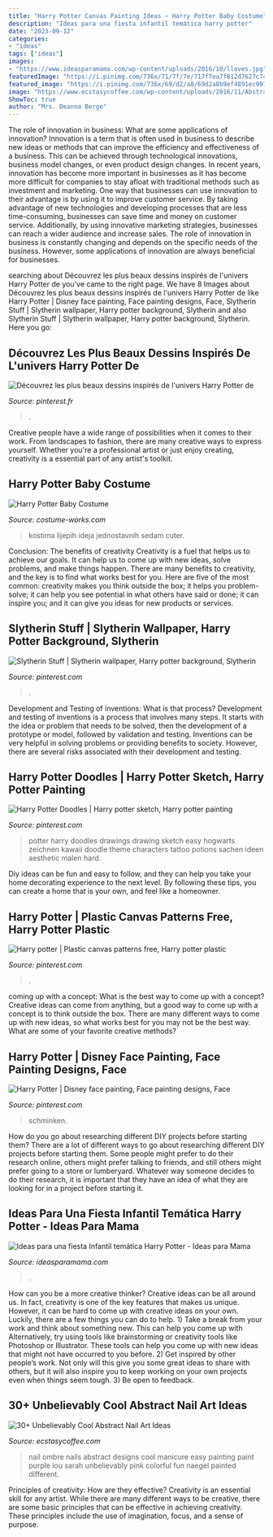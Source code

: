 ```yaml
---
title: "Harry Potter Canvas Painting Ideas ~ Harry Potter Baby Costume"
description: "Ideas para una fiesta infantil temática harry potter"
date: "2023-09-12"
categories:
- "ideas"
tags: ["ideas"]
images:
- "https://www.ideasparamama.com/wp-content/uploads/2016/10/llaves.jpg"
featuredImage: "https://i.pinimg.com/736x/71/7f/7e/717f7ea7f812d7627c744de280179c83.jpg"
featured_image: "https://i.pinimg.com/736x/69/d2/a8/69d2a8b9ef4891ec997194c09734b692.jpg"
image: "https://www.ecstasycoffee.com/wp-content/uploads/2016/11/Abstract-Nail-Art-Ideas9.jpg"
ShowToc: true
author: "Mrs. Deanna Berge"
---
```



The role of innovation in business: What are some applications of innovation?
Innovation is a term that is often used in business to describe new ideas or methods that can improve the efficiency and effectiveness of a business. This can be achieved through technological innovations, business model changes, or even product design changes. In recent years, innovation has become more important in businesses as it has become more difficult for companies to stay afloat with traditional methods such as investment and marketing. One way that businesses can use innovation to their advantage is by using it to improve customer service. By taking advantage of new technologies and developing processes that are less time-consuming, businesses can save time and money on customer service. Additionally, by using innovative marketing strategies, businesses can reach a wider audience and increase sales. The role of innovation in business is constantly changing and depends on the specific needs of the business. However, some applications of innovation are always beneficial for businesses.

	

		
searching about Découvrez les plus beaux dessins inspirés de l&#039;univers Harry Potter de you've came to the right page. We have 8 Images about Découvrez les plus beaux dessins inspirés de l&#039;univers Harry Potter de like Harry Potter | Disney face painting, Face painting designs, Face, Slytherin Stuff | Slytherin wallpaper, Harry potter background, Slytherin and also Slytherin Stuff | Slytherin wallpaper, Harry potter background, Slytherin. Here you go:
		
    
## Découvrez Les Plus Beaux Dessins Inspirés De L&#039;univers Harry Potter De

<img loading=lazy src="https://i.pinimg.com/736x/71/7f/7e/717f7ea7f812d7627c744de280179c83.jpg" onerror="this.onerror=null;this.src='https://tse2.mm.bing.net/th?id=OIP.iNOZFaf2aOGNzZvkUuvxdQHaHb&amp;pid=15.1';" alt="Découvrez les plus beaux dessins inspirés de l&#039;univers Harry Potter de">

_Source: pinterest.fr_

>. 

	

Creative people have a wide range of possibilities when it comes to their work. From landscapes to fashion, there are many creative ways to express yourself. Whether you're a professional artist or just enjoy creating, creativity is a essential part of any artist's toolkit.

    
## Harry Potter Baby Costume

<img loading=lazy src="https://photos.costume-works.com/full/harry_potter_baby4.jpg" onerror="this.onerror=null;this.src='https://tse1.mm.bing.net/th?id=OIP._L_qdbboCoL1RbkPWSWFHgHaKc&amp;pid=15.1';" alt="Harry Potter Baby Costume">

_Source: costume-works.com_

>kostima lijepih ideja jednostavnih sedam cuter. 

	

Conclusion: The benefits of creativity
Creativity is a fuel that helps us to achieve our goals. It can help us to come up with new ideas, solve problems, and make things happen. There are many benefits to creativity, and the key is to find what works best for you. Here are five of the most common: creativity makes you think outside the box; it helps you problem-solve; it can help you see potential in what others have said or done; it can inspire you; and it can give you ideas for new products or services.

    
## Slytherin Stuff | Slytherin Wallpaper, Harry Potter Background, Slytherin

<img loading=lazy src="https://i.pinimg.com/736x/f7/7d/89/f77d8943179e8c7881ad429f0c97cea2.jpg" onerror="this.onerror=null;this.src='https://tse4.mm.bing.net/th?id=OIP.iw0kZAB9xZ_odhb1AGJovgHaMW&amp;pid=15.1';" alt="Slytherin Stuff | Slytherin wallpaper, Harry potter background, Slytherin">

_Source: pinterest.com_

>. 

	

Development and Testing of inventions: What is that process?
Development and testing of inventions is a process that involves many steps. It starts with the idea or problem that needs to be solved, then the development of a prototype or model, followed by validation and testing. Inventions can be very helpful in solving problems or providing benefits to society. However, there are several risks associated with their development and testing.

    
## Harry Potter Doodles | Harry Potter Sketch, Harry Potter Painting

<img loading=lazy src="https://i.pinimg.com/736x/69/d2/a8/69d2a8b9ef4891ec997194c09734b692.jpg" onerror="this.onerror=null;this.src='https://tse1.mm.bing.net/th?id=OIP.iHi7lN-ivnwSeYykFaprwwHaJ3&amp;pid=15.1';" alt="Harry Potter Doodles | Harry potter sketch, Harry potter painting">

_Source: pinterest.com_

>potter harry doodles drawings drawing sketch easy hogwarts zeichnen kawaii doodle theme characters tattoo potions sachen ideen aesthetic malen hard. 

	

Diy ideas can be fun and easy to follow, and they can help you take your home decorating experience to the next level. By following these tips, you can create a home that is your own, and feel like a homeowner.

    
## Harry Potter | Plastic Canvas Patterns Free, Harry Potter Plastic

<img loading=lazy src="https://i.pinimg.com/originals/6a/16/4f/6a164f5966c8a3ca99a1f802d0570ff1.jpg" onerror="this.onerror=null;this.src='https://tse2.mm.bing.net/th?id=OIP.QF4e9dbOMamFSLz2zAKXywHaNK&amp;pid=15.1';" alt="Harry potter | Plastic canvas patterns free, Harry potter plastic">

_Source: pinterest.com_

>. 

	

coming up with a concept: What is the best way to come up with a concept?
Creative ideas can come from anything, but a good way to come up with a concept is to think outside the box. There are many different ways to come up with new ideas, so what works best for you may not be the best way. What are some of your favorite creative methods?

    
## Harry Potter | Disney Face Painting, Face Painting Designs, Face

<img loading=lazy src="https://i.pinimg.com/736x/dc/92/77/dc9277ac518829c3cd8c6ac82ee62d86.jpg" onerror="this.onerror=null;this.src='https://tse3.mm.bing.net/th?id=OIP.W39YdjYkrvoGobjnqxVpjAHaJP&amp;pid=15.1';" alt="Harry Potter | Disney face painting, Face painting designs, Face">

_Source: pinterest.com_

>schminken. 

	

How do you go about researching different DIY projects before starting them?
There are a lot of different ways to go about researching different DIY projects before starting them. Some people might prefer to do their research online, others might prefer talking to friends, and still others might prefer going to a store or lumberyard. Whatever way someone decides to do their research, it is important that they have an idea of what they are looking for in a project before starting it.

    
## Ideas Para Una Fiesta Infantil Temática Harry Potter - Ideas Para Mama

<img loading=lazy src="https://www.ideasparamama.com/wp-content/uploads/2016/10/llaves.jpg" onerror="this.onerror=null;this.src='https://tse4.mm.bing.net/th?id=OIP.R2tgW3vjl86xmGuZEIbbOgHaLH&amp;pid=15.1';" alt="Ideas para una fiesta Infantil temática Harry Potter - Ideas para Mama">

_Source: ideasparamama.com_

>. 

	

How can you be a more creative thinker?
Creative ideas can be all around us. In fact, creativity is one of the key features that makes us unique. However, it can be hard to come up with creative ideas on your own. Luckily, there are a few things you can do to help. 1) Take a break from your work and think about something new. This can help you come up with Alternatively, try using tools like brainstorming or creativity tools like Photoshop or Illustrator. These tools can help you come up with new ideas that might not have occurred to you before. 2) Get inspired by other people’s work. Not only will this give you some great ideas to share with others, but it will also inspire you to keep working on your own projects even when things seem tough. 3) Be open to feedback.

    
## 30+ Unbelievably Cool Abstract Nail Art Ideas

<img loading=lazy src="https://www.ecstasycoffee.com/wp-content/uploads/2016/11/Abstract-Nail-Art-Ideas9.jpg" onerror="this.onerror=null;this.src='https://tse3.mm.bing.net/th?id=OIP.sNTy6HW70IJoA06c7NiHBwHaLD&amp;pid=15.1';" alt="30+ Unbelievably Cool Abstract Nail Art Ideas">

_Source: ecstasycoffee.com_

>nail ombre nails abstract designs cool manicure easy painting paint purple lou sarah unbelievably pink colorful fun naegel painted different. 

	

Principles of creativity: How are they effective?
Creativity is an essential skill for any artist. While there are many different ways to be creative, there are some basic principles that can be effective in achieving creativity. These principles include the use of imagination, focus, and a sense of purpose.

